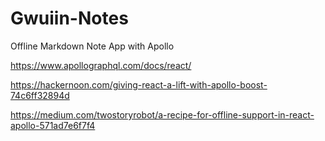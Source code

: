 # Gwuiin-Notes

Offline Markdown Note App with Apollo

https://www.apollographql.com/docs/react/

https://hackernoon.com/giving-react-a-lift-with-apollo-boost-74c6ff32894d

https://medium.com/twostoryrobot/a-recipe-for-offline-support-in-react-apollo-571ad7e6f7f4
